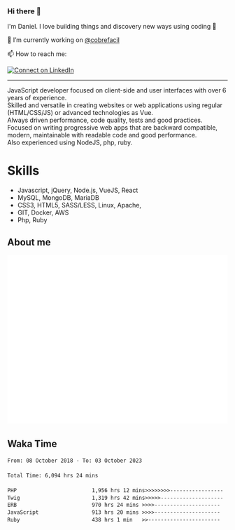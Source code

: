 ### Hi there 👋

I'm Daniel. I love building things and discovery new ways using coding :raised_hands: 

🔭 I’m currently working on [@cobrefacil](https://www.cobrefacil.com.br/)

📫 How to reach me:

[![Connect on LinkedIn](https://img.shields.io/badge/--linkedin?label=LinkedIn&logo=LinkedIn&style=social)](https://www.linkedin.com/in/daniel-cerverizzo/)

---

JavaScript developer focused on client-side and user interfaces with over 6 years of experience.  
Skilled and versatile in creating websites or web applications using regular (HTML/CSS/JS) or advanced technologies as Vue.  
Always driven performance, code quality, tests and good practices.  
 Focused on writing progressive web apps that are backward compatible, modern, maintainable with readable code and good performance.  
Also experienced using NodeJS, php, ruby. 


# Skills

 - Javascript, jQuery, Node.js, VueJS, React
 - MySQL, MongoDB, MariaDB    
 - CSS3, HTML5, SASS/LESS,  Linux, Apache,
 - GIT, Docker, AWS
 - Php, Ruby

## About me

![Metrics](/github-metrics.svg)

## Waka Time

<!--START_SECTION:waka-->

```txt
From: 08 October 2018 - To: 03 October 2023

Total Time: 6,094 hrs 24 mins

PHP                        1,956 hrs 12 mins>>>>>>>>-----------------   32.10 %
Twig                       1,319 hrs 42 mins>>>>>--------------------   21.65 %
ERB                        970 hrs 24 mins >>>>---------------------   15.92 %
JavaScript                 913 hrs 20 mins >>>>---------------------   14.99 %
Ruby                       438 hrs 1 min   >>-----------------------   07.19 %
```

<!--END_SECTION:waka-->

